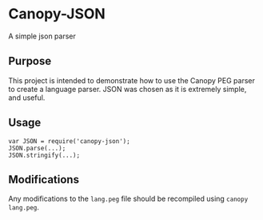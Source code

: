 Canopy-JSON
===========
A simple json parser

Purpose
-------
This project is intended to demonstrate how to use the Canopy PEG parser to create a language parser.  JSON was chosen as it is extremely simple, and useful.

Usage
-----
```
var JSON = require('canopy-json');
JSON.parse(...);
JSON.stringify(...);
```

Modifications
-------------
Any modifications to the `lang.peg` file should be recompiled using `canopy lang.peg`.

